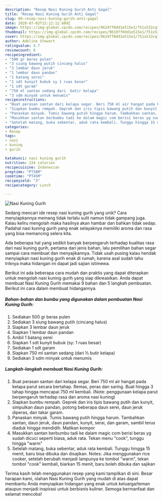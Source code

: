 ```yaml
---
description: "Resep Nasi Kuning Gurih Anti Gagal"
title: "Resep Nasi Kuning Gurih Anti Gagal"
slug: 89-resep-nasi-kuning-gurih-anti-gagal
date: 2020-07-02T12:12:12.609Z
image: https://img-global.cpcdn.com/recipes/9619ff0dd1e515e1/751x532cq70/nasi-kuning-gurih-foto-resep-utama.jpg
thumbnail: https://img-global.cpcdn.com/recipes/9619ff0dd1e515e1/751x532cq70/nasi-kuning-gurih-foto-resep-utama.jpg
cover: https://img-global.cpcdn.com/recipes/9619ff0dd1e515e1/751x532cq70/nasi-kuning-gurih-foto-resep-utama.jpg
author: Adeline Stewart
ratingvalue: 4.7
reviewcount: 6
recipeingredient:
- "500 gr beras pulen"
- "3 siung bawang putih cincang halus"
- "3 lembar daun jeruk"
- "1 lembar daun pandan"
- "1 batang serei"
- "1 sdt kunyit bubuk sy 1 ruas besar"
- "1 sdt garam"
- "750 ml santan sedang dari  butir kelapa"
- "3 sdm minyak untuk menumis"
recipeinstructions:
- "Buat perasan santan dari kelapa segar. Beri 750 ml air hangat pada kelapa parut secara bertahap. Remas, peras dan saring. Buat hingga 3 tahap hingga mencapai 750 ml kembali. (Note: penggunaan kelapa parut berpengaruh terhadap rasa dan aroma nasi kuning)"
- "Siapkan bumbu rempah. Geprek dan iris tipis bawang putih dan kunyit, simpulkan daun pandan, potong beberapa daun serei, daun jeruk diperas, dan takar garam."
- "Panaskan minyak. Tumis bawang putih hingga harum. Tambahkan santan, daun jeruk, daun pandan, kunyit, serai, dan garam, sambil terus diaduk hingga mendidih. Matikan kompor"
- "Masukkan santan berbumbu tadi ke dalam magic com berisi beras yg sudah dicuci seperti biasa, aduk rata. Tekan menu &#34;cook&#34;, tunggu hingga &#34;warm&#34;"
- "Setelah matang, buka sebentar, aduk rata kembali. Tunggu hingga 15 menit, baru bisa dibuka dan disajikan. Notes: Jika menggunakan rice cooker, setelah berubah menjadi lampunya ke tombol &#34;warm&#34;, tekan tombol &#34;cook&#34; kembali, biarkan 15 menit, baru boleh dibuka dan sajikan"
categories:
- Resep
tags:
- nasi
- kuning
- gurih

katakunci: nasi kuning gurih 
nutrition: 224 calories
recipecuisine: Indonesian
preptime: "PT38M"
cooktime: "PT45M"
recipeyield: "3"
recipecategory: Lunch

---
```



![Nasi Kuning Gurih](https://img-global.cpcdn.com/recipes/9619ff0dd1e515e1/751x532cq70/nasi-kuning-gurih-foto-resep-utama.jpg)

Sedang mencari ide resep nasi kuning gurih yang unik? Cara menyiapkannya memang tidak terlalu sulit namun tidak gampang juga. Kalau keliru mengolah maka hasilnya akan hambar dan bahkan tidak sedap. Padahal nasi kuning gurih yang enak selayaknya memiliki aroma dan rasa yang bisa memancing selera kita.



Ada beberapa hal yang sedikit banyak berpengaruh terhadap kualitas rasa dari nasi kuning gurih, pertama dari jenis bahan, lalu pemilihan bahan segar sampai cara membuat dan menyajikannya. Tidak usah pusing kalau hendak menyiapkan nasi kuning gurih enak di rumah, karena asal sudah tahu triknya maka hidangan ini dapat jadi sajian istimewa.


Berikut ini ada beberapa cara mudah dan praktis yang dapat diterapkan untuk mengolah nasi kuning gurih yang siap dikreasikan. Anda dapat membuat Nasi Kuning Gurih memakai 9 bahan dan 5 langkah pembuatan. Berikut ini cara dalam membuat hidangannya.

<!--inarticleads1-->

##### Bahan-bahan dan bumbu yang digunakan dalam pembuatan Nasi Kuning Gurih:

1. Sediakan 500 gr beras pulen
1. Sediakan 3 siung bawang putih (cincang halus)
1. Siapkan 3 lembar daun jeruk
1. Siapkan 1 lembar daun pandan
1. Ambil 1 batang serei
1. Siapkan 1 sdt kunyit bubuk (sy: 1 ruas besar)
1. Sediakan 1 sdt garam
1. Siapkan 750 ml santan sedang (dari ½ butir kelapa)
1. Sediakan 3 sdm minyak untuk menumis




<!--inarticleads2-->

##### Langkah-langkah membuat Nasi Kuning Gurih:

1. Buat perasan santan dari kelapa segar. Beri 750 ml air hangat pada kelapa parut secara bertahap. Remas, peras dan saring. Buat hingga 3 tahap hingga mencapai 750 ml kembali. (Note: penggunaan kelapa parut berpengaruh terhadap rasa dan aroma nasi kuning)
1. Siapkan bumbu rempah. Geprek dan iris tipis bawang putih dan kunyit, simpulkan daun pandan, potong beberapa daun serei, daun jeruk diperas, dan takar garam.
1. Panaskan minyak. Tumis bawang putih hingga harum. Tambahkan santan, daun jeruk, daun pandan, kunyit, serai, dan garam, sambil terus diaduk hingga mendidih. Matikan kompor
1. Masukkan santan berbumbu tadi ke dalam magic com berisi beras yg sudah dicuci seperti biasa, aduk rata. Tekan menu &#34;cook&#34;, tunggu hingga &#34;warm&#34;
1. Setelah matang, buka sebentar, aduk rata kembali. Tunggu hingga 15 menit, baru bisa dibuka dan disajikan. Notes: Jika menggunakan rice cooker, setelah berubah menjadi lampunya ke tombol &#34;warm&#34;, tekan tombol &#34;cook&#34; kembali, biarkan 15 menit, baru boleh dibuka dan sajikan




Terima kasih telah menggunakan resep yang kami tampilkan di sini. Besar harapan kami, olahan Nasi Kuning Gurih yang mudah di atas dapat membantu Anda menyiapkan hidangan yang enak untuk keluarga/teman ataupun menjadi inspirasi untuk berbisnis kuliner. Semoga bermanfaat dan selamat mencoba!
